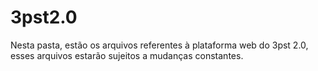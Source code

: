 # 3pst2.0

Nesta pasta, estão os arquivos referentes à plataforma web do 3pst 2.0, esses arquivos estarão sujeitos a mudanças constantes.
